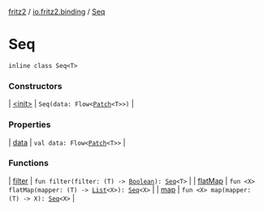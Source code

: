 [fritz2](../../index.md) / [io.fritz2.binding](../index.md) / [Seq](./index.md)

# Seq

`inline class Seq<T>`

### Constructors

| [&lt;init&gt;](-init-.md) | `Seq(data: Flow<`[`Patch`](../-patch/index.md)`<T>>)` |

### Properties

| [data](data.md) | `val data: Flow<`[`Patch`](../-patch/index.md)`<T>>` |

### Functions

| [filter](filter.md) | `fun filter(filter: (T) -> `[`Boolean`](https://kotlinlang.org/api/latest/jvm/stdlib/kotlin/-boolean/index.html)`): `[`Seq`](./index.md)`<T>` |
| [flatMap](flat-map.md) | `fun <X> flatMap(mapper: (T) -> `[`List`](https://kotlinlang.org/api/latest/jvm/stdlib/kotlin.collections/-list/index.html)`<X>): `[`Seq`](./index.md)`<X>` |
| [map](map.md) | `fun <X> map(mapper: (T) -> X): `[`Seq`](./index.md)`<X>` |

